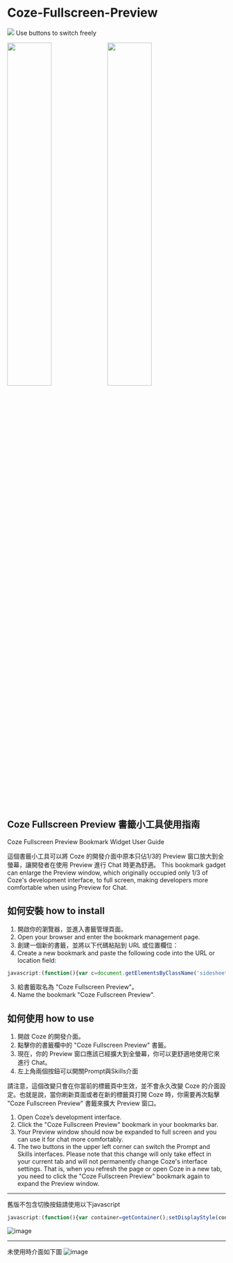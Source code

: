 # Coze-Fullscreen-Preview

<img src="https://i.imgur.com/hD6vl2D.png" /> 
Use buttons to switch freely
<p float="left">
  <img src="https://i.imgur.com/PQjCQXv.png" width="45%" />
  <img src="https://i.imgur.com/6qN4GaC.png" width="45%" /> 
</p>

## Coze Fullscreen Preview 書籤小工具使用指南
Coze Fullscreen Preview Bookmark Widget User Guide

這個書籤小工具可以將 Coze 的開發介面中原本只佔1/3的 Preview 窗口放大到全螢幕，讓開發者在使用 Preview 進行 Chat 時更為舒適。
This bookmark gadget can enlarge the Preview window, which originally occupied only 1/3 of Coze's development interface, to full screen, making developers more comfortable when using Preview for Chat.

## 如何安裝 how to install

1. 開啟你的瀏覽器，並進入書籤管理頁面。
1. Open your browser and enter the bookmark management page.
2. 創建一個新的書籤，並將以下代碼粘貼到 URL 或位置欄位：
2. Create a new bookmark and paste the following code into the URL or location field:


```javascript
javascript:(function(){var c=document.getElementsByClassName('sidesheet-container')[0];c.style.display='flex';c.style.flexDirection='row';var d=c.children;function setupInitialWidths(d){for(var i=0;i<d.length-1;i++){d[i].style.flexBasis='33%';d[i].style.flexShrink='0';d[i].style.flexGrow='1';}}function hideAllDivsExceptLast(d){for(var i=0;i<d.length-1;i++){d[i].style.display='none';}}function getLastDiv(d){return d[d.length-1];}function getFirstChild(e){return e.children[0];}setupInitialWidths(d);hideAllDivsExceptLast(d);var lastDiv=getLastDiv(d);lastDiv.style.flexGrow='1';var firstChild=getFirstChild(lastDiv);firstChild.style.display='none';var arr=['Prompt','Skills'];for(var i=0;i<2;i++){!function(i){var b=document.createElement('button');b.innerHTML=arr[i];b.className='toggle-button';b.style.position='absolute';b.style.top='0px';b.style.left=(i*60)+'px';b.style.zIndex='1000';b.onclick=function(){var div=d[i];var isVisible=div.style.display!=='none';div.style.display=isVisible?'none':'flex';div.style.width=isVisible?'0':'';};c.appendChild(b);}(i);}})();
```

3. 給書籤取名為 "Coze Fullscreen Preview"。
3. Name the bookmark "Coze Fullscreen Preview".


## 如何使用 how to use

1. 開啟 Coze 的開發介面。
2. 點擊你的書籤欄中的 "Coze Fullscreen Preview" 書籤。
3. 現在，你的 Preview 窗口應該已經擴大到全螢幕，你可以更舒適地使用它來進行 Chat。
4. 左上角兩個按鈕可以開關Prompt與Skills介面

請注意，這個改變只會在你當前的標籤頁中生效，並不會永久改變 Coze 的介面設定。也就是說，當你刷新頁面或者在新的標籤頁打開 Coze 時，你需要再次點擊 "Coze Fullscreen Preview" 書籤來擴大 Preview 窗口。

1. Open Coze’s development interface.
2. Click the "Coze Fullscreen Preview" bookmark in your bookmarks bar.
3. Your Preview window should now be expanded to full screen and you can use it for chat more comfortably.
4. The two buttons in the upper left corner can switch the Prompt and Skills interfaces.
Please note that this change will only take effect in your current tab and will not permanently change Coze's interface settings. That is, when you refresh the page or open Coze in a new tab, you need to click the "Coze Fullscreen Preview" bookmark again to expand the Preview window.


---
舊版不包含切換按鈕請使用以下javascript
```javascript
javascript:(function(){var container=getContainer();setDisplayStyle(container,'flex');var divs=container.children;hideAllDivsExceptLast(divs);var lastDiv=getLastDiv(divs);setDisplayStyle(lastDiv,'block');setFlexGrow(lastDiv,'1');var firstChild=getFirstChild(lastDiv);setDisplayStyle(firstChild,'none');function getContainer(){return document.getElementsByClassName('sidesheet-container')[0];}function setDisplayStyle(element,value){if(element){element.style.display=value;}}function setFlexGrow(element,value){if(element){element.style.flexGrow=value;}}function hideAllDivsExceptLast(divs){for(var i=0;i<divs.length-1;i++){setDisplayStyle(divs[i],'none');}}function getLastDiv(divs){return divs[divs.length-1];}function getFirstChild(element){if(element){return element.children[0];}}})()
```
![image](https://i.imgur.com/TYI5JMe.png)

---
未使用時介面如下圖
![image](https://i.imgur.com/fMRA3ro.png)
